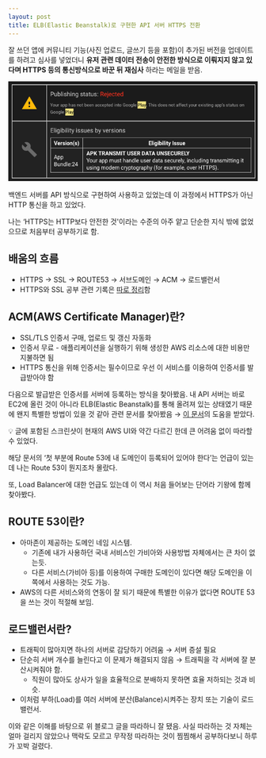 ```yaml
---
layout: post
title: ELB(Elastic Beanstalk)로 구현한 API 서버 HTTPS 전환
---
```

잘 쓰던 앱에 커뮤니티 기능(사진 업로드, 글쓰기 등을 포함)이 추가된 버전을 업데이트를 하려고 심사를 넣었더니 **유저 관련 데이터 전송이 안전한 방식으로 이뤄지지 않고 있다며 HTTPS 등의 통신방식으로 바꾼 뒤 재심사** 하라는 메일을 받음.

![Untitled](./0407.png)

백엔드 서버를 API 방식으로 구현하여 사용하고 있었는데 이 과정에서 HTTPS가 아닌 HTTP 통신을 하고 있었다.

나는 ‘HTTPS는 HTTP보다 안전한 것'이라는 수준의 아주 얕고 단순한 지식 밖에  없었으므로 처음부터 공부하기로 함.

## 배움의 흐름

- HTTPS → SSL → ROUTE53 → 서브도메인 → ACM → 로드밸런서
- HTTPS와 SSL 공부 관련 기록은 [따로 정리](https://sjgeeko.github.io/https%EC%99%80-ssl-%EC%9D%B8%EC%A6%9D%EC%84%9C-%EA%B0%9C%EB%85%90-%EC%A0%95%EB%A6%AC/)함

## ACM(AWS Certificate Manager)란?

- SSL/TLS 인증서 구매, 업로드 및 갱신 자동화
- 인증서 무료 - 애플리케이션을 실행하기 위해 생성한 AWS 리소스에 대한 비용만 지불하면 됨
- HTTPS 통신을 위해 인증서는 필수이므로 우선 이 서비스를 이용하여 인증서를 발급받아야 함

다음으로 발급받은 인증서를 서버에 등록하는 방식을 찾아봤음. 내 API 서버는 바로 EC2에 올린 것이 아니라 ELB(Elastic Beanstalk)를 통해 올려져 있는 상태였기 때문에 왠지 특별한 방법이 있을 것 같아 관련 문서를 찾아봤음 → [이 문서](https://kokohapps.tistory.com/entry/Elastic-Beanstalk-%EB%A1%9C-%EC%84%9C%EB%B2%84%EC%9A%B4%EC%98%81%ED%95%98%EA%B8%B0-2-%EB%8F%84%EB%A9%94%EC%9D%B8-%EC%97%B0%EA%B2%B0-HTTPS-%EC%97%B0%EA%B2%B0)의 도움을 받았다.

<aside>
💡 글에 포함된 스크린샷이 현재의 AWS UI와 약간 다르긴 한데 큰 어려움 없이 따라할 수 있었다.

</aside>

해당 문서의 ‘첫 부분에 Route 53에 내 도메인이 등록되어 있어야 한다’는 언급이 있는데 나는 Route 53이 뭔지조차 몰랐다.

또, Load Balancer에 대한 언급도 있는데 이 역시 처음 들어보는 단어라 기왕에 함께 찾아봤다.

## ROUTE 53이란?

- 아마존이 제공하는 도메인 네임 시스템.
    - 기존에 내가 사용하던 국내 서비스인 가비아와 사용방법 자체에서는 큰 차이 없는듯.
    - 다른 서비스(가비아 등)를 이용하여 구매한 도메인이 있다면 해당 도메인을 이쪽에서 사용하는 것도 가능.
- AWS의 다른 서비스와의 연동이 잘 되기 때문에 특별한 이유가 없다면 ROUTE 53을 쓰는 것이 적절해 보임.

## 로드밸런서란?

- 트래픽이 많아지면 하나의 서버로 감당하기 어려움 → 서버 증설 필요
- 단순히 서버 개수를 늘린다고 이 문제가 해결되지 않음 → 트래픽을 각 서버에 잘 분산시켜줘야 함.
    - 직원이 많아도 상사가 일을 효율적으로 분배하지 못하면 효율 저하되는 것과 비슷.
- 이처럼 부하(Load)를 여러 서버에 분산(Balance)시켜주는 장치 또는 기술이 로드밸런서.

이와 같은 이해를 바탕으로 위 블로그 글을 따라하니 잘 됐음. 사실 따라하는 것 자체는 얼마 걸리지 않았으나 맥락도 모르고 무작정 따라하는 것이 찜찜해서 공부하다보니 하루가 꼬박 걸렸다.
